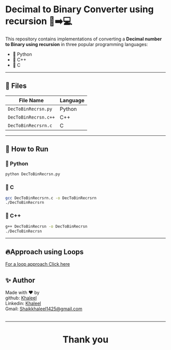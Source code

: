 # Decimal to Binary Converter using recursion 🔢➡️💻

This repository contains implementations of converting a **Decimal number to Binary using recursion** in three popular programming languages:

- 🐍 Python
- 🧠 C++
- 🔧 C

---

## 📁 Files

| File Name       | Language |
|----------------|----------|
| `DecToBinRecrsn.py`  | Python   |
| `DecToBinRecrsn.c++` | C++      |
| `DecToBinRecrsrn.c`   | C        |

---

## 🚀 How to Run

### 🐍 Python
```bash
python DecToBinRecrsn.py
```
### 🔧 C
```bash
gcc DecToBinRecrsrn.c -o DecToBinRecrsrn
./DecToBinRecrsrn
```
### 🧠 C++
```bash
g++ DecToBinRecrsn -o DecToBinRecrsn
./DecToBinRecrsn
```

---

## 🔥Approach using Loops

[For a loop approach Click here](https://github.com/Khaleel-tech/DecimalToBinary.git) 

## ✨ Author

Made with ❤️ by <br>
 github: [Khaleel](https://github.com/Khaleel-tech)<br>
 Linkedin: [Khaleel](https://www.linkedin.com/in/shaik-khasim-khaleel-basha-89b877278/)<br>
 Gmail: Shaikkhaleel1425@gmail.com <br><br>

---
 
 <center><h1>Thank you</h1></center>
